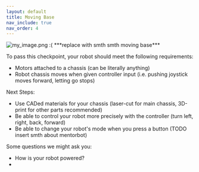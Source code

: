```yaml
---
layout: default
title: Moving Base
nav_include: true
nav_order: 4
---
```


<img src="{{ '/_assets/images/my_image.png' | prepend: site.baseurl }}" alt="my_image.png :(">
***replace with smth smth moving base***


To pass this checkpoint, your robot should meet the following requirements:

* Motors attached to a chassis (can be literally anything)
* Robot chassis moves when given controller input (i.e. pushing joystick moves forward, letting go stops)


Next Steps:
* Use CADed materials for your chassis (laser-cut for main chassis, 3D-print for other parts recommended)
* Be able to control your robot more precisely with the controller (turn left, right, back, forward)
* Be able to change your robot's mode when you press a button (TODO insert smth about mentorbot)


Some questions we might ask you:
* How is your robot powered?
* 